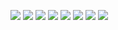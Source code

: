 ![](http://localhost:3000/shields/june07/dillinger-commit-testing)
![](http://localhost:3000/shields/june07/dillinger-commit-testing)
![](http://localhost:3000/shields/june07/dillinger-commit-testing)
![](http://localhost:3000/shields/june07/dillinger-commit-testing)
![](http://localhost:3000/shields/june07/dillinger-commit-testing)
![](http://localhost:3000/shields/june07/dillinger-commit-testing)
![](http://localhost:3000/shields/june07/dillinger-commit-testing)
![](http://localhost:3000/shields/june07/dillinger-commit-testing)
